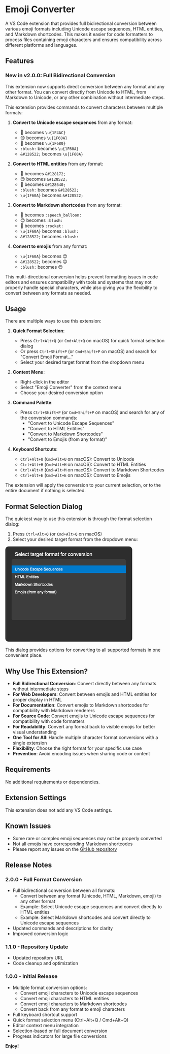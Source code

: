 # Emoji Converter

A VS Code extension that provides full bidirectional conversion between various emoji formats including Unicode escape sequences, HTML entities, and Markdown shortcodes. This makes it easier for code formatters to process files containing emoji characters and ensures compatibility across different platforms and languages.

## Features

### New in v2.0.0: Full Bidirectional Conversion

This extension now supports direct conversion between any format and any other format. You can convert directly from Unicode to HTML, from Markdown to Unicode, or any other combination without intermediate steps.

This extension provides commands to convert characters between multiple formats:

1. **Convert to Unicode escape sequences** from any format:

   - 💬 becomes `\u{1F4AC}`
   - 😊 becomes `\u{1F60A}`
   - 🚀 becomes `\u{1F680}`
   - `:blush:` becomes `\u{1F60A}`
   - `&#128522;` becomes `\u{1F60A}`

2. **Convert to HTML entities** from any format:

   - 💬 becomes `&#128172;`
   - 😊 becomes `&#128522;`
   - 🚀 becomes `&#128640;`
   - `:blush:` becomes `&#128522;`
   - `\u{1F60A}` becomes `&#128522;`

3. **Convert to Markdown shortcodes** from any format:

   - 💬 becomes `:speech_balloon:`
   - 😊 becomes `:blush:`
   - 🚀 becomes `:rocket:`
   - `\u{1F60A}` becomes `:blush:`
   - `&#128522;` becomes `:blush:`

4. **Convert to emojis** from any format:
   - `\u{1F60A}` becomes 😊
   - `&#128522;` becomes 😊
   - `:blush:` becomes 😊

This multi-directional conversion helps prevent formatting issues in code editors and ensures compatibility with tools and systems that may not properly handle special characters, while also giving you the flexibility to convert between any formats as needed.

## Usage

There are multiple ways to use this extension:

1. **Quick Format Selection**:

   - Press `Ctrl+Alt+Q` (or `Cmd+Alt+Q` on macOS) for quick format selection dialog
   - Or press `Ctrl+Shift+P` (or `Cmd+Shift+P` on macOS) and search for "Convert Emoji Format..."
   - Select your desired target format from the dropdown menu

2. **Context Menu**:

   - Right-click in the editor
   - Select "Emoji Converter" from the context menu
   - Choose your desired conversion option

3. **Command Palette**:

   - Press `Ctrl+Shift+P` (or `Cmd+Shift+P` on macOS) and search for any of the conversion commands:
     - "Convert to Unicode Escape Sequences"
     - "Convert to HTML Entities"
     - "Convert to Markdown Shortcodes"
     - "Convert to Emojis (from any format)"

4. **Keyboard Shortcuts**:
   - `Ctrl+Alt+U` (`Cmd+Alt+U` on macOS): Convert to Unicode
   - `Ctrl+Alt+H` (`Cmd+Alt+H` on macOS): Convert to HTML Entities
   - `Ctrl+Alt+M` (`Cmd+Alt+M` on macOS): Convert to Markdown Shortcodes
   - `Ctrl+Alt+E` (`Cmd+Alt+E` on macOS): Convert to Emojis

The extension will apply the conversion to your current selection, or to the entire document if nothing is selected.

## Format Selection Dialog

The quickest way to use this extension is through the format selection dialog:

1. Press `Ctrl+Alt+Q` (or `Cmd+Alt+Q` on macOS)
2. Select your desired target format from the dropdown menu:

![Format Selection Dialog](https://raw.githubusercontent.com/melagiri/emojiConverter/main/images/format-dialog.png)

This dialog provides options for converting to all supported formats in one convenient place.

## Why Use This Extension?

- **Full Bidirectional Conversion**: Convert directly between any formats without intermediate steps
- **For Web Developers**: Convert between emojis and HTML entities for proper display in HTML
- **For Documentation**: Convert emojis to Markdown shortcodes for compatibility with Markdown renderers
- **For Source Code**: Convert emojis to Unicode escape sequences for compatibility with code formatters
- **For Readability**: Convert any format back to visible emojis for better visual understanding
- **One Tool for All**: Handle multiple character format conversions with a single extension
- **Flexibility**: Choose the right format for your specific use case
- **Prevention**: Avoid encoding issues when sharing code or content

## Requirements

No additional requirements or dependencies.

## Extension Settings

This extension does not add any VS Code settings.

## Known Issues

- Some rare or complex emoji sequences may not be properly converted
- Not all emojis have corresponding Markdown shortcodes
- Please report any issues on the [GitHub repository](https://github.com/melagiri/emojiConverter)

## Release Notes

### 2.0.0 - Full Format Conversion

- Full bidirectional conversion between all formats:
  - Convert between any format (Unicode, HTML, Markdown, emoji) to any other format
  - Example: Select Unicode escape sequences and convert directly to HTML entities
  - Example: Select Markdown shortcodes and convert directly to Unicode escape sequences
- Updated commands and descriptions for clarity
- Improved conversion logic

### 1.1.0 - Repository Update

- Updated repository URL
- Code cleanup and optimization

### 1.0.0 - Initial Release

- Multiple format conversion options:
  - Convert emoji characters to Unicode escape sequences
  - Convert emoji characters to HTML entities
  - Convert emoji characters to Markdown shortcodes
  - Convert back from any format to emoji characters
- Full keyboard shortcut support
- Quick format selection menu (Ctrl+Alt+Q / Cmd+Alt+Q)
- Editor context menu integration
- Selection-based or full document conversion
- Progress indicators for large file conversions

**Enjoy!**
